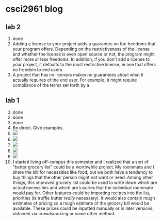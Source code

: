 # csci2961 blog

## lab 2

1. done
2. Adding a license to your project adds a guarantee on the freedoms that your program offers. Depending on the restrictiveness of the license and whether the license is even open source or not, the program might offer more or less freedoms. In addition, if you don't add a license to your project, it defaults to the most restrictive license, ie one that offers no freedom to end users.
3. A project that has no licenses makes no guarantees about what it actually requires of the end user. For example, it might require compliance of the terms set forth by a

## lab 1

1. done
2. done
3. done
4. Be direct.
    Give examples.
5. ![](http://i.imgur.com/5tQXiek.png)
6. ![](http://i.imgur.com/de7MKNW.png)
7. ![](http://i.imgur.com/vDcleuf.png)
8. ![](http://i.imgur.com/QaekLXF.png)
9. ![](http://i.imgur.com/H7CHwL4.png)
10. I started living off-campus this semester and I realized that a sort of "better grocery list" could be a worthwhile project. My roommate and I share the bill for necessities like food, but we both have a tendency to buy things that the other person might not want or need. Among other things, this improved grocery list could be used to write down which are actual necessities and which are luxuries that the individual roommate would pay for. Other features could be importing recipes into the list, priorities (is truffle butter *really* necessary). It would also contain rough estimates of pricing so a rough estimate of the grocery bill would be available. These prices could be inputted manually or in later versions, obtained via crowdsourcing or some other method.
